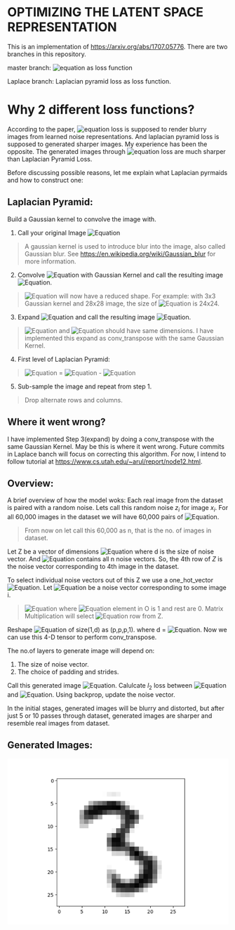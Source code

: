 
# OPTIMIZING THE LATENT SPACE REPRESENTATION

This is an implementation of https://arxiv.org/abs/1707.05776. There are two branches in this repository.

master branch: ![equation](https://latex.codecogs.com/gif.latex?\inline&space;$l_2$) as loss function

Laplace branch: Laplacian pyramid loss as loss function.

# Why 2 different loss functions?

According to the paper, ![equation](https://latex.codecogs.com/gif.latex?\inline&space;$l_2$) loss is supposed to render blurry images from learned noise representations. And laplacian pyramid loss is supposed to generated sharper images. My experience has been the opposite. The generated images through ![equation](https://latex.codecogs.com/gif.latex?\inline&space;$l_2$) loss are much sharper than Laplacian Pyramid Loss.

Before discussing possible reasons, let me explain what Laplacian pyrmaids and how to construct one: 
## Laplacian Pyramid:
Build a Gaussian kernel to convolve the image with.

1. Call your original Image ![Equation](https://latex.codecogs.com/gif.latex?\inline&space;$G_0$)
> A gaussian kernel is used to introduce blur into the image, also called Gaussian blur. See https://en.wikipedia.org/wiki/Gaussian_blur for more information.
2. Convolve ![Equation](https://latex.codecogs.com/gif.latex?\inline&space;$G_0$) with Gaussian Kernel and call the resulting image ![Equation](https://latex.codecogs.com/gif.latex?\inline&space;$G_1$).
> ![Equation](https://latex.codecogs.com/gif.latex?\inline&space;$G_1$) will now have a reduced shape. 
> For example: with 3x3 Gaussian kernel and 28x28 image, the size of ![Equation](https://latex.codecogs.com/gif.latex?\inline&space;$G_1$) is 24x24.
3. Expand ![Equation](https://latex.codecogs.com/gif.latex?\inline&space;$G_1$) and call the resulting image ![Equation](https://latex.codecogs.com/gif.latex?\inline&space;$G_1exp$).
> ![Equation](https://latex.codecogs.com/gif.latex?\inline&space;$G_0$) and ![Equation](https://latex.codecogs.com/gif.latex?\inline&space;$G_1exp$) should have same dimensions.
> I have implemented this expand as conv_transpose with the same Gaussian Kernel.
4. First level of Laplacian Pyramid:
> ![Equation](https://latex.codecogs.com/gif.latex?\inline&space;$L_1$) = ![Equation](https://latex.codecogs.com/gif.latex?\inline&space;$G_0$) - ![Equation](https://latex.codecogs.com/gif.latex?\inline&space;$G_1exp$)
5. Sub-sample the image and repeat from step 1.
> Drop alternate rows and columns.

## Where it went wrong?

I have implemented Step 3(expand) by doing a conv_transpose with the same Gaussian Kernel. May be this is where it went wrong. 
Future commits in Laplace banch will focus on correcting this algorithm. For now, I intend to follow tutorial at https://www.cs.utah.edu/~arul/report/node12.html.

## Overview:
A brief overview of how the model woks:
Each real image from the dataset is paired with a random noise. Lets call this random noise $z_i$ for image $x_i$. For all 60,000 images in the dataset we will have 60,000 pairs of ![Equation](https://latex.codecogs.com/gif.latex?\inline&space;($z_i$,&space;$x_i$)).
> From now on let call this 60,000 as n, that is the no. of images in dataset.

Let Z be a vector of dimensions ![Equation](https://latex.codecogs.com/gif.latex?\inline&space;$n$,$d$) where d is the size of noise vector. And ![Equation](https://latex.codecogs.com/gif.latex?\inline&space;$Z_{n,d}$) contains all n noise vectors. So, the 4th row of $Z$ is the noise vector corresponding to 4th image in the dataset.

To select individual noise vectors out of this Z we use a one_hot_vector ![Equation](https://latex.codecogs.com/gif.latex?\inline&space;$O_{1,n}$).
Let ![Equation](https://latex.codecogs.com/gif.latex?\inline&space;$N_i$) be a noise vector corresponding to some image i.
> ![Equation](https://latex.codecogs.com/gif.latex?\inline&space;$N_{1,d}$&space;=&space;$O_{1,n}$&space;x&space;$Z_{n,d}$)
> where ![Equation](https://latex.codecogs.com/gif.latex?\inline&space;$i^{th}$) element in O is 1 and rest are 0. Matrix Multiplication will select ![Equation](https://latex.codecogs.com/gif.latex?\inline&space;$i^{th}$)  row from Z.

Reshape ![Equation](https://latex.codecogs.com/gif.latex?\inline&space;$N_i$) of size(1,d) as (p,p,p,1). where d = ![Equation](https://latex.codecogs.com/gif.latex?\inline&space;$p^3$). Now we can use this 4-D tensor to perform conv_transpose.

The no.of layers to generate image will depend on:
1. The size of noise vector.
2. The choice of padding and strides.    

Call this generated image ![Equation](https://latex.codecogs.com/gif.latex?\inline&space;$x'$). Calulcate $l_2$ loss between ![Equation](https://latex.codecogs.com/gif.latex?\inline&space;$x'$) and ![Equation](https://latex.codecogs.com/gif.latex?\inline&space;$x_i$). Using backprop, update the noise vector. 

In the initial stages, generated images will be blurry and distorted, but after just 5 or 10 passes through dataset, generated images are sharper and resemble real images from dataset.


## Generated Images:
![Image generated from noise](/images/generated/run2/10360.png)
